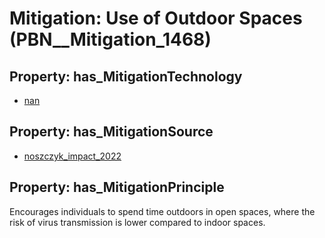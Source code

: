 # Mitigation: __Use of Outdoor Spaces__ (PBN__Mitigation_1468)

## Property: has_MitigationTechnology

* [nan](../Technology/PBN__Technology_22)

## Property: has_MitigationSource

* [noszczyk_impact_2022](../Article/PBN__Article_203)

## Property: has_MitigationPrinciple

Encourages individuals to spend time outdoors in open spaces, where the risk of virus transmission is lower compared to indoor spaces.


